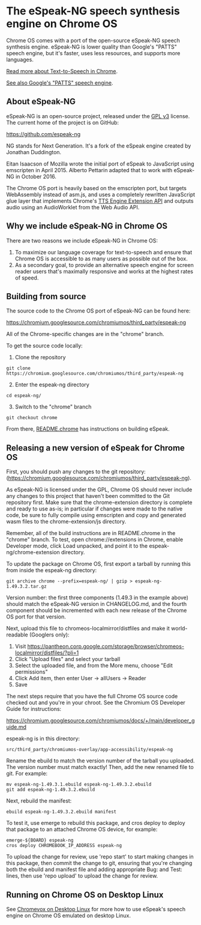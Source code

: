 # The eSpeak-NG speech synthesis engine on Chrome OS

Chrome OS comes with a port of the open-source eSpeak-NG speech synthesis
engine. eSpeak-NG is lower quality than Google's "PATTS" speech engine,
but it's faster, uses less resources, and supports more languages.

[Read more about Text-to-Speech in Chrome](../browser/tts.md).

[See also Google's "PATTS" speech engine](patts.md).

## About eSpeak-NG

eSpeak-NG is an open-source project, released under the
[GPL v3](https://www.gnu.org/licenses/gpl-3.0.en.html) license.
The current home of the project is on GitHub:

  https://github.com/espeak-ng

NG stands for Next Generation. It's a fork of the eSpeak engine created by
Jonathan Duddington.

Eitan Isaacson of Mozilla wrote the initial port of eSpeak to JavaScript
using emscripten in April 2015. Alberto Pettarin adapted that to work
with eSpeak-NG in October 2016.

The Chrome OS port is heavily based on the emscripten port, but targets
WebAssembly instead of asm.js, and uses a completely rewritten JavaScript
glue layer that implements Chrome's
[TTS Engine Extension API](https://developer.chrome.com/extensions/ttsEngine)
and outputs audio using an AudioWorklet from the Web Audio API.

## Why we include eSpeak-NG in Chrome OS

There are two reasons we include eSpeak-NG in Chrome OS:

1. To maximize our language coverage for text-to-speech and ensure
   that Chrome OS is accessible to as many users as possible out of the box.
2. As a secondary goal, to provide an alternative speech engine for screen
   reader users that's maximally responsive and works at the highest rates of
   speed.

## Building from source

The source code to the Chrome OS port of eSpeak-NG can be found here:

  https://chromium.googlesource.com/chromiumos/third_party/espeak-ng

All of the Chrome-specific changes are in the "chrome" branch. 

To get the source code locally:

1. Clone the repository
```
git clone https://chromium.googlesource.com/chromiumos/third_party/espeak-ng
```
2. Enter the espeak-ng directory
```
cd espeak-ng/
```
3. Switch to the "chrome" branch
```
git checkout chrome
```

From there,
[README.chrome](https://chromium.googlesource.com/chromiumos/third_party/espeak-ng/+/chrome/README.chrome)
has instructions on building eSpeak.

## Releasing a new version of eSpeak for Chrome OS

First, you should push any changes to the git repository:
(https://chromium.googlesource.com/chromiumos/third_party/espeak-ng).

As eSpeak-NG is licensed under the GPL, Chrome OS should never include any
changes to this project that haven't been committed to the Git repository first.
Make sure that the chrome-extension directory is complete and ready to use
as-is; in particular if changes were made to the native code, be sure to fully
compile using emscripten and copy and generated wasm files to the
chrome-extension/js directory.

Remember, all of the build instructions are in README.chrome in the "chrome"
branch. To test, open chrome://extensions in Chrome, enable Developer mode,
click Load unpacked, and point it to the espeak-ng/chrome-extension directory.

To update the package on Chrome OS, first export a tarball by running this
from inside the espeak-ng directory:

```
git archive chrome --prefix=espeak-ng/ | gzip > espeak-ng-1.49.3.2.tar.gz
```

Version number: the first three components (1.49.3 in the example above)
should match the eSpeak-NG version in CHANGELOG.md, and the fourth component
should be incremented with each new release of the Chrome OS port for
that version.

Next, upload this file to chromeos-localmirror/distfiles and make it
world-readable (Googlers only):

  1. Visit https://pantheon.corp.google.com/storage/browser/chromeos-localmirror/distfiles/?pli=1
  2. Click "Upload files" and select your tarball
  3. Select the uploaded file, and from the More menu, choose
     "Edit permissions"
  4. Click Add item, then enter User -> allUsers -> Reader
  5. Save

The next steps require that you have the full Chrome OS source code
checked out and you're in your chroot. See the Chromium OS Developer Guide
for instructions:

https://chromium.googlesource.com/chromiumos/docs/+/main/developer_guide.md


espeak-ng is in this directory:
```
src/third_party/chromiumos-overlay/app-accessibility/espeak-ng
```

Rename the ebuild to match the version number of the tarball you uploaded.
The version number must match exactly! Then, add the new renamed file
to git. For example:

```
mv espeak-ng-1.49.3.1.ebuild espeak-ng-1.49.3.2.ebuild
git add espeak-ng-1.49.3.2.ebuild
```

Next, rebuild the manifest:

```
ebuild espeak-ng-1.49.3.2.ebuild manifest
```

To test it, use emerge to rebuild this package, and cros deploy to
deploy that package to an attached Chrome OS device, for example:

```
emerge-${BOARD} espeak-ng
cros deploy CHROMEBOOK_IP_ADDRESS espeak-ng
```

To upload the change for review, use 'repo start' to start making changes
in this package, then commit the change to git, ensuring that you're
changing both the ebuild and manifest file and adding appropriate Bug:
and Test: lines, then use 'repo upload' to upload the change for review.

## Running on Chrome OS on Desktop Linux

See [Chromevox on Desktop Linux](chromevox_on_desktop_linux.md#speech) for more
how to use eSpeak's speech engine on Chrome OS emulated on desktop Linux.
